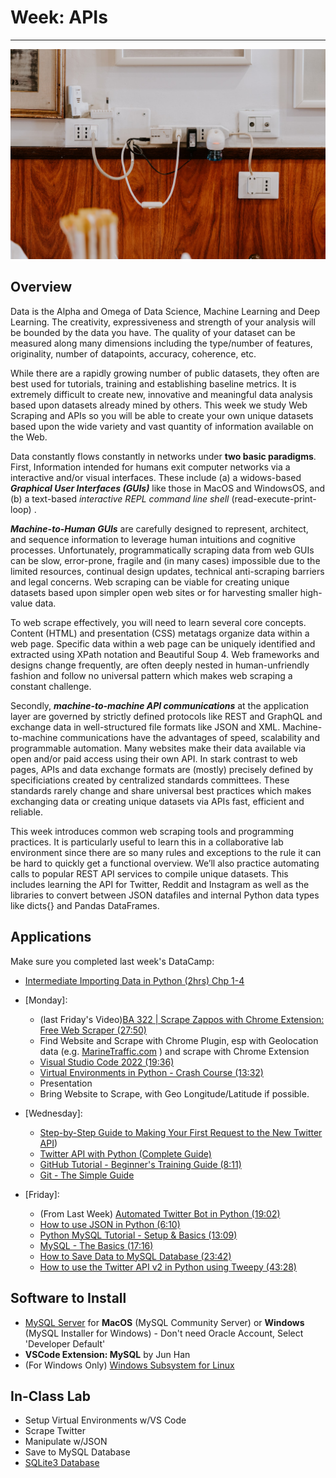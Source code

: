 # Week: APIs
<hr>

![Map Image](images/img_iphs290_api_alvensia-angela-_N0srPVrfVk-unsplash.jpg)

## Overview

Data is the Alpha and Omega of Data Science, Machine Learning and Deep Learning. The creativity, expressiveness and strength of your analysis will be bounded by the data you have. The quality of your dataset can be measured along many dimensions including the type/number of features, originality, number of datapoints, accuracy, coherence, etc.

While there are a rapidly growing number of public datasets, they often are best used for tutorials, training and establishing baseline metrics. It is extremely difficult to create new, innovative and meaningful data analysis based upon datasets already mined by others. This week we study Web Scraping and APIs so you will be able to create your own unique datasets based upon the wide variety and vast quantity of information available on the Web. 

Data constantly flows constantly in networks under **two basic paradigms**. First, Information intended for humans exit computer networks via a interactive and/or visual interfaces. These include (a) a widows-based ***Graphical User Interfaces (GUIs)*** like those in MacOS and WindowsOS, and (b) a text-based *interactive REPL command line shell* (read-execute-print-loop) .

***Machine-to-Human GUIs*** are carefully designed to represent, architect, and sequence information to leverage human intuitions and cognitive processes. Unfortunately, programmatically scraping data from web GUIs can be slow, error-prone, fragile and (in many cases) impossible due to the limited resources, continual design updates, technical anti-scraping barriers and legal concerns. Web scraping can be viable for creating unique datasets based upon simpler open web sites or for harvesting smaller high-value data. 

To web scrape effectively, you will need to learn several core concepts. Content (HTML) and presentation (CSS) metatags organize data within a web page. Specific data within a web page can be uniquely identified and extracted using XPath notation and Beautiful Soup 4. Web frameworks and designs change frequently, are often deeply nested in human-unfriendly fashion and follow no universal pattern which makes web scraping a constant challenge.

Secondly, ***machine-to-machine API communications*** at the application layer are governed by strictly defined protocols like REST and GraphQL and exchange data in well-structured file formats like JSON and XML. Machine-to-machine communications have the advantages of speed, scalability and programmable automation. Many websites make their data available via open and/or paid access using their own API. In stark contrast to web pages, APIs and data exchange formats are (mostly) precisely defined by specificiations created by centralized standards committees. These standards rarely change and share universal best practices which makes exchanging data or creating unique datasets via APIs fast, efficient and reliable.

This week introduces common web scraping tools and programming practices. It is particularly useful to learn this in a collaborative lab environment since there are so many rules and exceptions to the rule it can be hard to quickly get a functional overview. We’ll also practice automating calls to popular REST API services to compile unique datasets. This includes learning the API for Twitter, Reddit and Instagram as well as the libraries to convert between JSON datafiles and internal Python data types like dicts{} and Pandas DataFrames.



## Applications

Make sure you completed last week's DataCamp:
- [Intermediate Importing Data in Python (2hrs) Chp 1-4](https://app.datacamp.com/learn/courses/intermediate-importing-data-in-python)

- [Monday]: 
    * (last Friday's Video)[BA 322 | Scrape Zappos with Chrome Extension: Free Web Scraper (27:50)](https://www.youtube.com/watch?v=BRyfnI6Jtzs)
    * Find Website and Scrape with Chrome Plugin, esp with Geolocation data (e.g. [MarineTraffic.com](https://www.marinetraffic.com/) ) and scrape with Chrome Extension
    * [Visual Studio Code 2022 (19:36)](https://www.youtube.com/watch?v=fJEbVCrEMSE&t=913s)
    * [Virtual Environments in Python - Crash Course (13:32)](https://www.youtube.com/watch?v=IAvAlS0CuxI&t=460s)
    * Presentation
    * Bring Website to Scrape, with Geo Longitude/Latitude if possible.

- [Wednesday]:
    * [Step-by-Step Guide to Making Your First Request to the New Twitter API](https://developer.twitter.com/en/docs/tutorials/step-by-step-guide-to-making-your-first-request-to-the-twitter-api-v2))
    * [Twitter API with Python (Complete Guide)](https://www.jcchouinard.com/twitter-api/)
    * [GitHub Tutorial - Beginner's Training Guide (8:11)](https://www.youtube.com/watch?v=iv8rSLsi1xo)
    * [Git - The Simple Guide](http://up1.github.io/git-guide/index.html)


- [Friday]: 
    * (From Last Week) [Automated Twitter Bot in Python (19:02)](https://www.youtube.com/watch?v=UGv_bJkF1kg)
    * [How to use JSON in Python (6:10)](https://www.youtube.com/watch?v=-51jxlQaxyA&t=2s)
    * [Python MySQL Tutorial - Setup & Basics (13:09)](https://www.youtube.com/watch?v=3vsC05rxZ8c)
    * [MySQL - The Basics (17:16)](https://www.youtube.com/watch?v=Cz3WcZLRaWc)
    * [How to Save Data to MySQL Database (23:42)](https://www.youtube.com/watch?v=suVCVAuF5MU)
    * [How to use the Twitter API v2 in Python using Tweepy (43:28)](https://www.youtube.com/watch?v=0EekpQBEP_8)


## Software to Install

- [MySQL Server](https://dev.mysql.com/downloads/) for **MacOS** (MySQL Community Server) or **Windows** (MySQL Installer for Windows) - Don't need Oracle Account, Select 'Developer Default'
- **VSCode Extension: MySQL** by Jun Han
- (For Windows Only) [Windows Subsystem for Linux](https://learn.microsoft.com/en-us/windows/wsl/install)

## In-Class Lab
* Setup Virtual Environments w/VS Code
* Scrape Twitter
* Manipulate w/JSON
* Save to MySQL Database
* [SQLite3 Database](https://www.kaggle.com/code/jchun2000/sqlite3-database/edit)